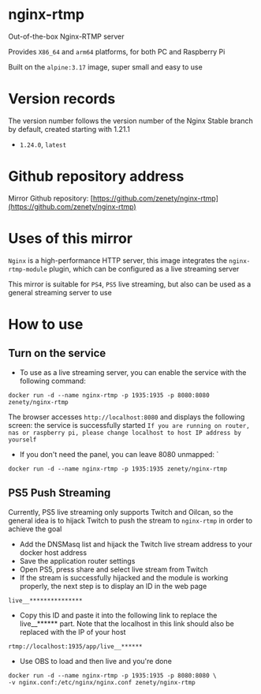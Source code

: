 # nginx-rtmp
Out-of-the-box Nginx-RTMP server

Provides `X86_64` and `arm64` platforms, for both PC and Raspberry Pi

Built on the `alpine:3.17` image, super small and easy to use

# Version records
The version number follows the version number of the Nginx Stable branch by default, created starting with 1.21.1
- `1.24.0`, `latest`

# Github repository address
Mirror Github repository: [https://github.com/zenety/nginx-rtmp](https://github.com/zenety/nginx-rtmp)

# Uses of this mirror
`Nginx` is a high-performance HTTP server, this image integrates the `nginx-rtmp-module` plugin, which can be configured as a live streaming server

This mirror is suitable for `PS4`, `PS5` live streaming, but also can be used as a general streaming server to use

# How to use
## Turn on the service
- To use as a live streaming server, you can enable the service with the following command:

```docker run -d --name nginx-rtmp -p 1935:1935 -p 8080:8080 zenety/nginx-rtmp ```

The browser accesses ``http://localhost:8080`` and displays the following screen: the service is successfully started
``If you are running on router, nas or raspberry pi, please change localhost to host IP address by yourself``
- If you don't need the panel, you can leave 8080 unmapped: `

```docker run -d --name nginx-rtmp -p 1935:1935 zenety/nginx-rtmp ```

## PS5 Push Streaming
Currently, PS5 live streaming only supports Twitch and Oilcan, so the general idea is to hijack Twitch to push the stream to `nginx-rtmp` in order to achieve the goal
- Add the DNSMasq list and hijack the Twitch live stream address to your docker host address
- Save the application router settings
- Open PS5, press share and select live stream from Twitch
- If the stream is successfully hijacked and the module is working properly, the next step is to display an ID in the web page

`live__***************`
- Copy this ID and paste it into the following link to replace the live__****** part. Note that the localhost in this link should also be replaced with the IP of your host

`rtmp://localhost:1935/app/live__******`
- Use OBS to load and then live and you're done

```
docker run -d --name nginx-rtmp -p 1935:1935 -p 8080:8080 \
-v nginx.conf:/etc/nginx/nginx.conf zenety/nginx-rtmp
```

